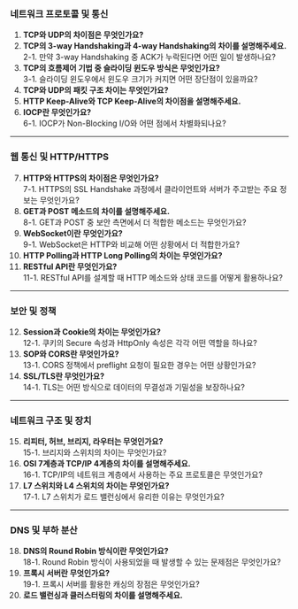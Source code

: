 ### 네트워크 프로토콜 및 통신
1. **TCP와 UDP의 차이점은 무엇인가요?**  
2. **TCP의 3-way Handshaking과 4-way Handshaking의 차이를 설명해주세요.**  
   2-1. 만약 3-way Handshaking 중 ACK가 누락된다면 어떤 일이 발생하나요?
3. **TCP의 흐름제어 기법 중 슬라이딩 윈도우 방식은 무엇인가요?**  
   3-1. 슬라이딩 윈도우에서 윈도우 크기가 커지면 어떤 장단점이 있을까요?
4. **TCP와 UDP의 패킷 구조 차이는 무엇인가요?**  
5. **HTTP Keep-Alive와 TCP Keep-Alive의 차이점을 설명해주세요.**  
6. **IOCP란 무엇인가요?**  
    6-1. IOCP가 Non-Blocking I/O와 어떤 점에서 차별화되나요?
---
### 웹 통신 및 HTTP/HTTPS
7. **HTTP와 HTTPS의 차이점은 무엇인가요?**  
   7-1. HTTPS의 SSL Handshake 과정에서 클라이언트와 서버가 주고받는 주요 정보는 무엇인가요?
8. **GET과 POST 메소드의 차이를 설명해주세요.**  
   8-1. GET과 POST 중 보안 측면에서 더 적합한 메소드는 무엇인가요?
9. **WebSocket이란 무엇인가요?**  
   9-1. WebSocket은 HTTP와 비교해 어떤 상황에서 더 적합한가요?
10. **HTTP Polling과 HTTP Long Polling의 차이는 무엇인가요?**  
11. **RESTful API란 무엇인가요?**  
    11-1. RESTful API를 설계할 때 HTTP 메소드와 상태 코드를 어떻게 활용하나요?
---
### 보안 및 정책
12. **Session과 Cookie의 차이는 무엇인가요?**  
    12-1. 쿠키의 Secure 속성과 HttpOnly 속성은 각각 어떤 역할을 하나요?
13. **SOP와 CORS란 무엇인가요?**  
    13-1. CORS 정책에서 preflight 요청이 필요한 경우는 어떤 상황인가요?
14. **SSL/TLS란 무엇인가요?**  
    14-1. TLS는 어떤 방식으로 데이터의 무결성과 기밀성을 보장하나요?
---
### 네트워크 구조 및 장치
15. **리피터, 허브, 브리지, 라우터는 무엇인가요?**  
    15-1. 브리지와 스위치의 차이는 무엇인가요?
16. **OSI 7계층과 TCP/IP 4계층의 차이를 설명해주세요.**  
    16-1. TCP/IP의 네트워크 계층에서 사용하는 주요 프로토콜은 무엇인가요?
17. **L7 스위치와 L4 스위치의 차이는 무엇인가요?**  
    17-1. L7 스위치가 로드 밸런싱에서 유리한 이유는 무엇인가요?
---
### DNS 및 부하 분산
18. **DNS의 Round Robin 방식이란 무엇인가요?**  
    18-1. Round Robin 방식이 사용되었을 때 발생할 수 있는 문제점은 무엇인가요?
19. **프록시 서버란 무엇인가요?**  
    19-1. 프록시 서버를 활용한 캐싱의 장점은 무엇인가요?
20. **로드 밸런싱과 클러스터링의 차이를 설명해주세요.**
